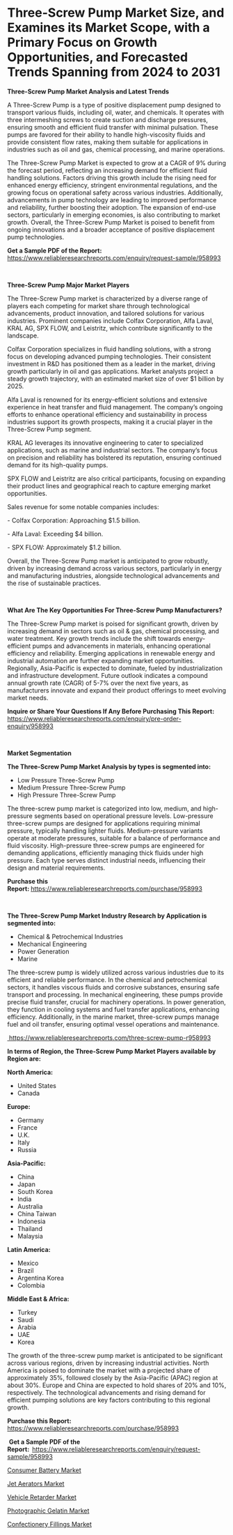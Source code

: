 <p><h1>Three-Screw Pump Market Size, and Examines its Market Scope, with a Primary Focus on Growth Opportunities, and Forecasted Trends Spanning from 2024 to 2031</h1></p><p><strong>Three-Screw Pump Market Analysis and Latest Trends</strong></p>
<p><p>A Three-Screw Pump is a type of positive displacement pump designed to transport various fluids, including oil, water, and chemicals. It operates with three intermeshing screws to create suction and discharge pressures, ensuring smooth and efficient fluid transfer with minimal pulsation. These pumps are favored for their ability to handle high-viscosity fluids and provide consistent flow rates, making them suitable for applications in industries such as oil and gas, chemical processing, and marine operations.</p><p>The Three-Screw Pump Market is expected to grow at a CAGR of 9% during the forecast period, reflecting an increasing demand for efficient fluid handling solutions. Factors driving this growth include the rising need for enhanced energy efficiency, stringent environmental regulations, and the growing focus on operational safety across various industries. Additionally, advancements in pump technology are leading to improved performance and reliability, further boosting their adoption. The expansion of end-use sectors, particularly in emerging economies, is also contributing to market growth. Overall, the Three-Screw Pump Market is poised to benefit from ongoing innovations and a broader acceptance of positive displacement pump technologies.</p></p>
<p><strong>Get a Sample PDF of the Report:&nbsp;</strong> <a href="https://www.reliableresearchreports.com/enquiry/request-sample/958993?utm_campaign=24&utm_medium=2&utm_source=Github&utm_content=ia&utm_term=18102024&utm_id=three-screw-pump">https://www.reliableresearchreports.com/enquiry/request-sample/958993</a></p>
<p>&nbsp;</p>
<p><strong>Three-Screw Pump Major Market Players</strong></p>
<p><p>The Three-Screw Pump market is characterized by a diverse range of players each competing for market share through technological advancements, product innovation, and tailored solutions for various industries. Prominent companies include Colfax Corporation, Alfa Laval, KRAL AG, SPX FLOW, and Leistritz, which contribute significantly to the landscape.</p><p>Colfax Corporation specializes in fluid handling solutions, with a strong focus on developing advanced pumping technologies. Their consistent investment in R&D has positioned them as a leader in the market, driving growth particularly in oil and gas applications. Market analysts project a steady growth trajectory, with an estimated market size of over $1 billion by 2025.</p><p>Alfa Laval is renowned for its energy-efficient solutions and extensive experience in heat transfer and fluid management. The company’s ongoing efforts to enhance operational efficiency and sustainability in process industries support its growth prospects, making it a crucial player in the Three-Screw Pump segment.</p><p>KRAL AG leverages its innovative engineering to cater to specialized applications, such as marine and industrial sectors. The company’s focus on precision and reliability has bolstered its reputation, ensuring continued demand for its high-quality pumps.</p><p>SPX FLOW and Leistritz are also critical participants, focusing on expanding their product lines and geographical reach to capture emerging market opportunities.</p><p>Sales revenue for some notable companies includes:</p><p>- Colfax Corporation: Approaching $1.5 billion.</p><p>- Alfa Laval: Exceeding $4 billion.</p><p>- SPX FLOW: Approximately $1.2 billion.</p><p>Overall, the Three-Screw Pump market is anticipated to grow robustly, driven by increasing demand across various sectors, particularly in energy and manufacturing industries, alongside technological advancements and the rise of sustainable practices.</p></p>
<p>&nbsp;</p>
<p><strong>What Are The Key Opportunities For Three-Screw Pump Manufacturers?</strong></p>
<p><p>The Three-Screw Pump market is poised for significant growth, driven by increasing demand in sectors such as oil & gas, chemical processing, and water treatment. Key growth trends include the shift towards energy-efficient pumps and advancements in materials, enhancing operational efficiency and reliability. Emerging applications in renewable energy and industrial automation are further expanding market opportunities. Regionally, Asia-Pacific is expected to dominate, fueled by industrialization and infrastructure development. Future outlook indicates a compound annual growth rate (CAGR) of 5-7% over the next five years, as manufacturers innovate and expand their product offerings to meet evolving market needs.</p></p>
<p><strong>Inquire or Share Your Questions If Any Before Purchasing This Report:</strong> <a href="https://www.reliableresearchreports.com/enquiry/pre-order-enquiry/958993?utm_campaign=24&utm_medium=2&utm_source=Github&utm_content=ia&utm_term=18102024&utm_id=three-screw-pump">https://www.reliableresearchreports.com/enquiry/pre-order-enquiry/958993</a></p>
<p>&nbsp;</p>
<p><strong>Market Segmentation</strong></p>
<p><strong>The Three-Screw Pump Market Analysis by types is segmented into:</strong></p>
<p><ul><li>Low Pressure Three-Screw Pump</li><li>Medium Pressure Three-Screw Pump</li><li>High Pressure Three-Screw Pump</li></ul></p>
<p><p>The three-screw pump market is categorized into low, medium, and high-pressure segments based on operational pressure levels. Low-pressure three-screw pumps are designed for applications requiring minimal pressure, typically handling lighter fluids. Medium-pressure variants operate at moderate pressures, suitable for a balance of performance and fluid viscosity. High-pressure three-screw pumps are engineered for demanding applications, efficiently managing thick fluids under high pressure. Each type serves distinct industrial needs, influencing their design and material requirements.</p></p>
<p><strong>Purchase this Report:&nbsp;</strong><a href="https://www.reliableresearchreports.com/purchase/958993?utm_campaign=24&utm_medium=2&utm_source=Github&utm_content=ia&utm_term=18102024&utm_id=three-screw-pump">https://www.reliableresearchreports.com/purchase/958993</a></p>
<p>&nbsp;</p>
<p><strong>The Three-Screw Pump Market Industry Research by Application is segmented into:</strong></p>
<p><ul><li>Chemical & Petrochemical Industries</li><li>Mechanical Engineering</li><li>Power Generation</li><li>Marine</li></ul></p>
<p><p>The three-screw pump is widely utilized across various industries due to its efficient and reliable performance. In the chemical and petrochemical sectors, it handles viscous fluids and corrosive substances, ensuring safe transport and processing. In mechanical engineering, these pumps provide precise fluid transfer, crucial for machinery operations. In power generation, they function in cooling systems and fuel transfer applications, enhancing efficiency. Additionally, in the marine market, three-screw pumps manage fuel and oil transfer, ensuring optimal vessel operations and maintenance.</p></p>
<p><a href="https://www.reliableresearchreports.com/three-screw-pump-r958993?utm_campaign=24&utm_medium=2&utm_source=Github&utm_content=ia&utm_term=18102024&utm_id=three-screw-pump">&nbsp;https://www.reliableresearchreports.com/three-screw-pump-r958993</a></p>
<p><strong>In terms of Region, the Three-Screw Pump Market Players available by Region are:</strong></p>
<p>
    <p> <strong> North America: </strong>
        <ul>
            <li>United States</li>
            <li>Canada</li>
        </ul>
        </p> 
    <p> <strong> Europe: </strong>
        <ul>
            <li>Germany</li>
            <li>France</li>
            <li>U.K.</li>
            <li>Italy</li>
            <li>Russia</li>
        </ul>
        </p> 
    <p> <strong> Asia-Pacific: </strong>
        <ul>
            <li>China</li>
            <li>Japan</li>
            <li>South Korea</li>
            <li>India</li>
            <li>Australia</li>
            <li>China Taiwan</li>
            <li>Indonesia</li>
            <li>Thailand</li>
            <li>Malaysia</li>
        </ul>
        </p> 
    <p> <strong> Latin America: </strong>
        <ul>
            <li>Mexico</li>
            <li>Brazil</li>
            <li>Argentina Korea</li>
            <li>Colombia</li>
        </ul>
        </p> 
    <p> <strong> Middle East & Africa: </strong>
        <ul>
            <li>Turkey</li>
            <li>Saudi</li>
            <li>Arabia</li>
            <li>UAE</li>
            <li>Korea</li>
        </ul>
    </p>
    </p>
<p><p>The growth of the three-screw pump market is anticipated to be significant across various regions, driven by increasing industrial activities. North America is poised to dominate the market with a projected share of approximately 35%, followed closely by the Asia-Pacific (APAC) region at about 30%. Europe and China are expected to hold shares of 20% and 10%, respectively. The technological advancements and rising demand for efficient pumping solutions are key factors contributing to this regional growth.</p></p>
<p><strong>Purchase this Report: </strong><a href="https://www.reliableresearchreports.com/purchase/958993?utm_campaign=24&utm_medium=2&utm_source=Github&utm_content=ia&utm_term=18102024&utm_id=three-screw-pump">https://www.reliableresearchreports.com/purchase/958993</a></p>
<p>&nbsp;<strong>Get a Sample PDF of the Report:&nbsp;&nbsp;</strong><a href="https://www.reliableresearchreports.com/enquiry/request-sample/958993?utm_campaign=24&utm_medium=2&utm_source=Github&utm_content=ia&utm_term=18102024&utm_id=three-screw-pump">https://www.reliableresearchreports.com/enquiry/request-sample/958993</a></p>
<p><strong></strong></p>
<p><p><a href="https://www.linkedin.com/pulse/consumer-battery-market-global-share-ranking-overall-sales-us4pc?utm_campaign=24&utm_medium=2&utm_source=Github&utm_content=ia&utm_term=18102024&utm_id=three-screw-pump">Consumer Battery Market</a></p><p><a href="https://issuu.com/reportprime-2/docs/jet-aerators-market-size-2030.pptx_8d4ce144dc6320?utm_campaign=24&utm_medium=2&utm_source=Github&utm_content=ia&utm_term=18102024&utm_id=three-screw-pump">Jet Aerators Market</a></p><p><a href="https://github.com/poppeotabedvo5/Market-Research-Report-List-1/blob/main/vehicle-retarder-market.md?utm_campaign=24&utm_medium=2&utm_source=Github&utm_content=ia&utm_term=18102024&utm_id=three-screw-pump">Vehicle Retarder Market</a></p><p><a href="https://medium.com/@stumpefzclearez/emerging-trends-in-photographic-gelatin-market-global-outlook-and-future-prospects-from-2024-2031-8c41d93cafa2?utm_campaign=24&utm_medium=2&utm_source=Github&utm_content=ia&utm_term=18102024&utm_id=three-screw-pump">Photographic Gelatin Market</a></p><p><a href="https://www.linkedin.com/pulse/confectionery-fillings-market-emerging-trends-future-prospects-ztlmc?utm_campaign=24&utm_medium=2&utm_source=Github&utm_content=ia&utm_term=18102024&utm_id=three-screw-pump">Confectionery Fillings Market</a></p></p>